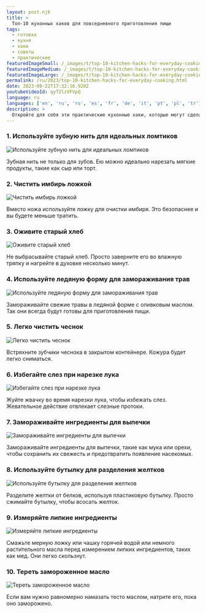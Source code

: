 ```yaml
---
layout: post.njk
title: >
  Топ-10 кухонных хаков для повседневного приготовления пищи
tags:
  - готовка
  - кухня
  - хаки
  - советы
  - практические
featuredImageSmall: /_images/t/top-10-kitchen-hacks-for-everyday-cooking-cover-ru-small.webp
featuredImageMedium: /_images/t/top-10-kitchen-hacks-for-everyday-cooking-cover-ru-medium.webp
featuredImageLarge: /_images/t/top-10-kitchen-hacks-for-everyday-cooking-cover-ru-large.webp
permalink: /ru/2023/top-10-kitchen-hacks-for-everyday-cooking.html
date: 2023-08-22T17:32:16.920Z
youtubeVideoId: qyT2lzVFVpQ
language: ru
languages: ['en', 'ru', 'ro', 'es', 'fr', 'de', 'it', 'pt', 'pl', 'tr']
description: >
  Откройте для себя эти практические кухонные хаки, которые могут сделать ваш опыт приготовления пищи более легким и эффективным. Они просты, но могут сделать огромную разницу.
---
```


### 1. Используйте зубную нить для идеальных ломтиков

![Используйте зубную нить для идеальных ломтиков](/_images/f/fce0ae3ca76f76e53617983e2bf172ec-medium.webp)

Зубная нить не только для зубов. Ею можно идеально нарезать мягкие продукты, такие как сыр или торт.

### 2. Чистить имбирь ложкой

![Чистить имбирь ложкой](/_images/9/94078b511f8f946af74da4d4ccec0a5a-medium.webp)

Вместо ножа используйте ложку для очистки имбиря. Это безопаснее и вы будете меньше тратить.

### 3. Оживите старый хлеб

![Оживите старый хлеб](/_images/7/75b7cdfa984119c971b15a53941dab5b-medium.webp)

Не выбрасывайте старый хлеб. Просто заверните его во влажную тряпку и нагрейте в духовке несколько минут.

### 4. Используйте ледяную форму для замораживания трав

![Используйте ледяную форму для замораживания трав](/_images/3/37eff404a8bb89f2a1179aaeca4ca7ca-medium.webp)

Замораживайте свежие травы в ледяной форме с оливковым маслом. Так они всегда будут готовы для приготовления пищи.

### 5. Легко чистить чеснок

![Легко чистить чеснок](/_images/0/0c673f119cb0db520382a472601144cf-medium.webp)

Встряхните зубчики чеснока в закрытом контейнере. Кожура будет легко сниматься.

### 6. Избегайте слез при нарезке лука

![Избегайте слез при нарезке лука](/_images/5/5b3a12459c14708ce1bc263d3dc8fc89-medium.webp)

Жуйте жвачку во время нарезки лука, чтобы избежать слез. Жевательное действие отвлекает слезные протоки.

### 7. Замораживайте ингредиенты для выпечки

![Замораживайте ингредиенты для выпечки](/_images/b/bf40c7fd31558dd61f08059a03e5d08b-medium.webp)

Замораживайте ингредиенты для выпечки, такие как мука или орехи, чтобы сохранить их свежесть и предотвратить появление насекомых.

### 8. Используйте бутылку для разделения желтков

![Используйте бутылку для разделения желтков](/_images/6/6d29ea4ccb48b29c4303f692dde1b925-medium.webp)

Разделите желтки от белков, используя пластиковую бутылку. Просто сжимайте бутылку, чтобы всосать желток.

### 9. Измеряйте липкие ингредиенты

![Измеряйте липкие ингредиенты](/_images/2/267684f23b1507e1b7d2889b12d0b6d8-medium.webp)

Смажьте мерную ложку или чашку горячей водой или немного растительного масла перед измерением липких ингредиентов, таких как мед. Они легко скользнут.

### 10. Тереть замороженное масло

![Тереть замороженное масло](/_images/1/120dcb2db662e28a278f923040bd4ba3-medium.webp)

Если вам нужно равномерно намазать тесто маслом, натрите его, пока оно заморожено.

